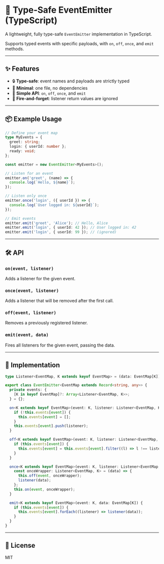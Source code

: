 # 🔔 Type-Safe EventEmitter (TypeScript)

A lightweight, fully type-safe `EventEmitter` implementation in TypeScript.

Supports typed events with specific payloads, with `on`, `off`, `once`, and `emit` methods.

---

## ✨ Features

- 🔒 **Type-safe**: event names and payloads are strictly typed
- 🧼 **Minimal**: one file, no dependencies
- 🚀 **Simple API**: `on`, `off`, `once`, and `emit`
- 🧠 **Fire-and-forget**: listener return values are ignored

---

## 📦 Example Usage

```ts
// Define your event map
type MyEvents = {
  greet: string;
  login: { userId: number };
  ready: void;
};

const emitter = new EventEmitter<MyEvents>();

// Listen for an event
emitter.on('greet', (name) => {
  console.log(`Hello, ${name}`);
});

// Listen only once
emitter.once('login', ({ userId }) => {
  console.log(`User logged in: ${userId}`);
});

// Emit events
emitter.emit('greet', 'Alice'); // Hello, Alice
emitter.emit('login', { userId: 42 }); // User logged in: 42
emitter.emit('login', { userId: 99 }); // (ignored)
```

---

## 🛠 API

### `on(event, listener)`
Adds a listener for the given event.

### `once(event, listener)`
Adds a listener that will be removed after the first call.

### `off(event, listener)`
Removes a previously registered listener.

### `emit(event, data)`
Fires all listeners for the given event, passing the data.

---

## 🔧 Implementation

```ts
type Listener<EventMap, K extends keyof EventMap> = (data: EventMap[K]) => void;

export class EventEmitter<EventMap extends Record<string, any>> {
  private events: {
    [K in keyof EventMap]?: Array<Listener<EventMap, K>>;
  } = {};

  on<K extends keyof EventMap>(event: K, listener: Listener<EventMap, K>) {
    if (!this.events[event]) {
      this.events[event] = [];
    }
    this.events[event].push(listener);
  }

  off<K extends keyof EventMap>(event: K, listener: Listener<EventMap, K>) {
    if (this.events[event]) {
      this.events[event] = this.events[event].filter((l) => l !== listener);
    }
  }

  once<K extends keyof EventMap>(event: K, listener: Listener<EventMap, K>) {
    const onceWrapper: Listener<EventMap, K> = (data) => {
      this.off(event, onceWrapper);
      listener(data);
    };
    this.on(event, onceWrapper);
  }

  emit<K extends keyof EventMap>(event: K, data: EventMap[K]) {
    if (this.events[event]) {
      this.events[event].forEach((listener) => listener(data));
    }
  }
}
```

---

## 📄 License

MIT
